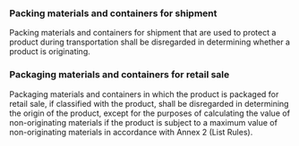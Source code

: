 ### Packing materials and containers for shipment

Packing materials and containers for shipment that are used to protect a product during transportation shall be disregarded in determining whether a product is originating. 

### Packaging materials and containers for retail sale

Packaging materials and containers in which the product is packaged for retail sale, if classified with the product, shall be disregarded in determining the origin of the product, except for the purposes of calculating the value of non-originating materials if the product is subject to a maximum value of non-originating materials in accordance with Annex 2 (List Rules). 
